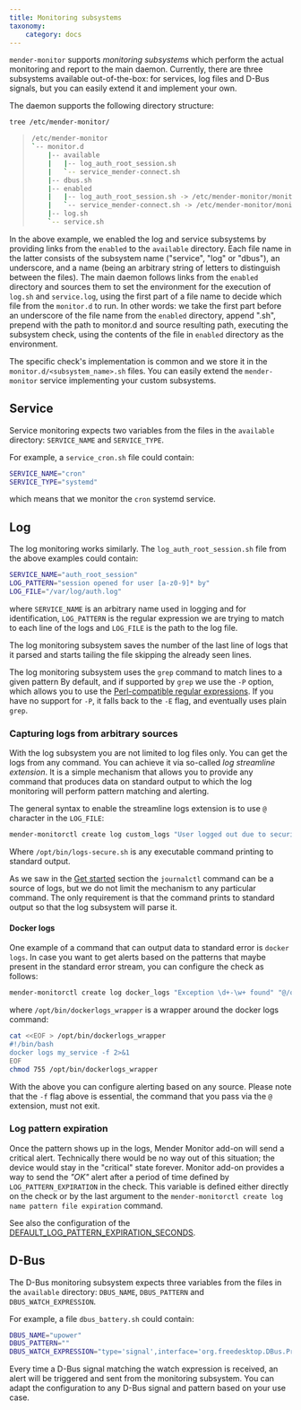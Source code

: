 ```yaml
---
title: Monitoring subsystems
taxonomy:
    category: docs
---
```


`mender-monitor` supports _monitoring subsystems_ which perform the actual
monitoring and report to the main daemon. Currently, there are three subsystems
available out-of-the-box: for services, log files and D-Bus signals, but you can
easily extend it and implement your own.

The daemon supports the following directory structure:
```bash
tree /etc/mender-monitor/
```
> ```bash
> /etc/mender-monitor
> `-- monitor.d
>     |-- available
>     |   |-- log_auth_root_session.sh
>     |   `-- service_mender-connect.sh
>     |-- dbus.sh
>     |-- enabled
>     |   |-- log_auth_root_session.sh -> /etc/mender-monitor/monitor.d/available/log_auth_root_session.sh
>     |   `-- service_mender-connect.sh -> /etc/mender-monitor/monitor.d/available/service_mender-connect.sh
>     |-- log.sh
>     `-- service.sh
> ```

In the above example, we enabled the log and service subsystems
by providing links from the `enabled` to the `available` directory.
Each file name in the latter consists of the subsystem name ("service",
"log" or "dbus"), an underscore, and a name (being an arbitrary
string of letters to distinguish between the files). The main daemon
follows links from the `enabled` directory and sources them to set
the environment for the execution of `log.sh` and `service.log`, using
the first part of a file name to decide which file from the `monitor.d`
to run. In other words: we take the first part before an underscore
of the file name from the `enabled` directory, append ".sh", prepend
with the path to monitor.d and source resulting path, executing
the subsystem check, using the contents of the file in `enabled` directory
as the environment.

The specific check's implementation is common and we store it in
the `monitor.d/<subsystem_name>.sh` files. You can easily extend
the `mender-monitor` service implementing your custom subsystems.

## Service

Service monitoring expects two variables from the files in the
`available` directory: `SERVICE_NAME` and `SERVICE_TYPE`.

For example, a `service_cron.sh` file could contain:

```bash
SERVICE_NAME="cron"
SERVICE_TYPE="systemd"
```

which means that we monitor the `cron` systemd service.

## Log

The log monitoring works similarly. The `log_auth_root_session.sh` file
from the above examples could contain:

```bash
SERVICE_NAME="auth_root_session"
LOG_PATTERN="session opened for user [a-z0-9]* by"
LOG_FILE="/var/log/auth.log"
```

where `SERVICE_NAME` is an arbitrary name used in logging and for identification,
`LOG_PATTERN` is the regular expression we are trying to match to each
line of the logs and `LOG_FILE` is the path to the log file.

The log monitoring subsystem saves the number of the last line of logs that
it parsed and starts tailing the file skipping the already seen lines.

The log monitoring subsystem uses the `grep` command to match lines to a given pattern
By default, and if supported by `grep` we use the `-P` option, which allows you to use
the [Perl-compatible regular expressions](https://www.pcre.org/).
If you have no support for `-P`, it falls back to the `-E` flag, and
eventually uses plain `grep`.

### Capturing logs from arbitrary sources

With the log subsystem you are not limited to log files only. You can get the logs
from any command. You can achieve it via so-called _log streamline extension_.
It is a simple mechanism that allows you to provide any command that produces data
on standard output to which the log monitoring will perform pattern matching and alerting.

The general syntax to enable the streamline logs extension is to use `@` character
in the `LOG_FILE`:

```bash
mender-monitorctl create log custom_logs "User logged out due to security policy: \w+" "@/opt/bin/logs-secure.sh"
```

Where `/opt/bin/logs-secure.sh` is any executable command printing to standard output.

As we saw in the [Get started](../../../01.Get-started/05.Monitor/docs.md) section
the `journalctl` command can be a source of logs, but we do not limit the mechanism
to any particular command. The only requirement is that the command prints
to standard output so that the log subsystem will parse it.

#### Docker logs

One example of a command that can output data to standard error is `docker logs`.
In case you want to get alerts based on the patterns that maybe present
in the standard error stream, you can configure the check as follows:

```bash
mender-monitorctl create log docker_logs "Exception \d+-\w+ found" "@/opt/bin/dockerlogs_wrapper"
```

where `/opt/bin/dockerlogs_wrapper` is a wrapper around the docker logs command:

```bash
cat <<EOF > /opt/bin/dockerlogs_wrapper
#!/bin/bash
docker logs my_service -f 2>&1
EOF
chmod 755 /opt/bin/dockerlogs_wrapper
```

With the above you can configure alerting based on any source.
Please note that the `-f` flag above is essential, the command that you pass
via the `@` extension, must not exit.

### Log pattern expiration

Once the pattern shows up in the logs, Mender Monitor add-on will send a critical alert.
Technically there would be no way out of this situation; the device would stay
in the "critical" state forever. Monitor add-on provides a way to send
the _"OK"_ alert after a period of time defined by `LOG_PATTERN_EXPIRATION`
in the check. This variable is defined either directly on the check
or by the last argument to the `mender-monitorctl create log name pattern file expiration`
command.

See also the configuration of the [DEFAULT_LOG_PATTERN_EXPIRATION_SECONDS](../30.Advanced-configuration/docs.md#DEFAULT_LOG_PATTERN_EXPIRATION_SECONDS).

## D-Bus

The D-Bus monitoring subsystem expects three variables from the files in the
`available` directory: `DBUS_NAME`, `DBUS_PATTERN` and `DBUS_WATCH_EXPRESSION`.

For example, a file `dbus_battery.sh` could contain:

```bash
DBUS_NAME="upower"
DBUS_PATTERN=""
DBUS_WATCH_EXPRESSION="type='signal',interface='org.freedesktop.DBus.Properties',member='PropertiesChanged',path=/org/freedesktop/UPower/devices/battery_BAT0"
```

Every time a D-Bus signal matching the watch expression is received,
an alert will be triggered and sent from the monitoring subsystem.
You can adapt the configuration to any D-Bus signal and pattern based
on your use case.
